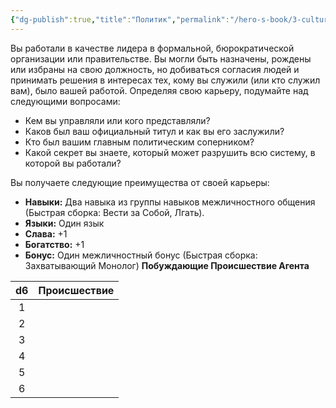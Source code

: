 ```yaml
---
{"dg-publish":true,"title":"Политик","permalink":"/hero-s-book/3-culture-and-career/careers/politician/","dgPassFrontmatter":true}
---
```


Вы работали в качестве лидера в формальной, бюрократической организации или правительстве. Вы могли быть назначены, рождены или избраны на свою должность, но добиваться согласия людей и принимать решения в интересах тех, кому вы служили (или кто служил вам), было вашей работой. Определяя свою карьеру, подумайте над следующими вопросами:

- Кем вы управляли или кого представляли?
- Каков был ваш официальный титул и как вы его заслужили?
- Кто был вашим главным политическим соперником?
- Какой секрет вы знаете, который может разрушить всю систему, в которой вы работали?

Вы получаете следующие преимущества от своей карьеры:

- **Навыки:** Два навыка из группы навыков межличностного общения (Быстрая сборка: Вести за Собой, Лгать).
- **Языки:** Один язык
- **Слава:** +1
- **Богатство:** +1
- **Бонус:** Один межличностный бонус (Быстрая сборка: Захватывающий Монолог)
**Побуждающие Происшествие Агента**

| d6  | Происшествие |
| :-: | ------------ |
|  1  |              |
|  2  |              |
|  3  |              |
|  4  |              |
|  5  |              |
|  6  |              |

